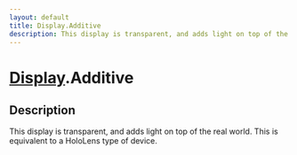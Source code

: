```yaml
---
layout: default
title: Display.Additive
description: This display is transparent, and adds light on top of the real world. This is equivalent to a HoloLens type of device.
---
```

# [Display]({{site.url}}/Pages/Reference/Display.html).Additive

## Description
This display is transparent, and adds light on top of the real world. This is
equivalent to a HoloLens type of device.

